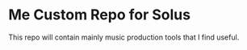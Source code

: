 # Me Custom Repo for Solus

This repo will contain mainly music production tools that I find useful.
